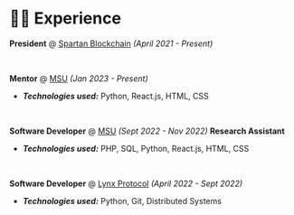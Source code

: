 # 👨‍💻 Experience

**President** @ [Spartan Blockchain](https://spartanblockchain.org/) _(April 2021 - Present)_

&nbsp;


**Mentor** @ [MSU](https://www.egr.msu.edu/) _(Jan 2023 - Present)_
- _**Technologies used:**_ Python, React.js, HTML, CSS

&nbsp;


**Software Developer** @ [MSU](https://www.canr.msu.edu/spdc/index) _(Sept 2022 - Nov 2022)_
**Research Assistant**
- _**Technologies used:**_ PHP, SQL, Python, React.js, HTML, CSS

&nbsp;


**Software Developer** @ [Lynx Protocol](https://www.lynxprotocol.org/) _(April 2022 - Sept 2022)_
- _**Technologies used:**_  Python, Git, Distributed Systems 

&nbsp;




